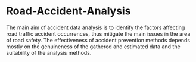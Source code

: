 # Road-Accident-Analysis
 The main aim of accident data analysis is to identify the factors affecting road traffic accident occurrences, thus mitigate the main issues in the area of road safety. The effectiveness of accident prevention methods depends mostly on the genuineness of the gathered and estimated data and the suitability of the analysis methods.
